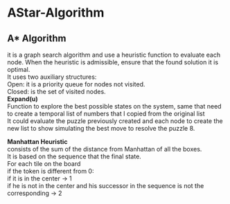 # AStar-Algorithm
<h2>A* Algorithm</h2>
it is a graph search algorithm and use a heuristic function to evaluate each node. When the heuristic is admissible, ensure that the found solution it is optimal.<br>
It uses two auxiliary structures:<br>
 Open: it is a priority queue for nodes not visited.<br>
 Closed: is the set of visited nodes.<br>
<strong>Expand(u)</strong><br>
Function to explore the best possible states on the system, same that need to create a temporal list of numbers that I copied from the original list<br> It could evaluate the puzzle previously created and each node to create the new list to show simulating the best move to resolve the puzzle 8.<br>
  
<strong>Manhattan Heuristic</strong><br>
consists of the sum of the distance from Manhattan of all the boxes.<br>
It is based on the sequence that the final state.<br>
  For each tile on the board<br>
  if the token is different from 0:<br>
  if it is in the center → 1<br>
  if he is not in the center and his successor in the sequence is not the corresponding → 2<br>

